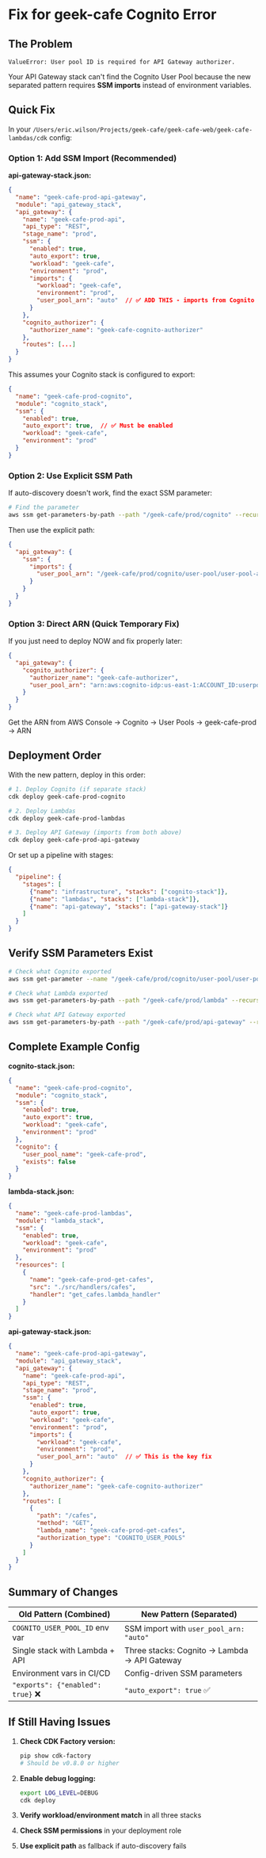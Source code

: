 # Fix for geek-cafe Cognito Error

## The Problem

```
ValueError: User pool ID is required for API Gateway authorizer.
```

Your API Gateway stack can't find the Cognito User Pool because the new separated pattern requires **SSM imports** instead of environment variables.

## Quick Fix

In your `/Users/eric.wilson/Projects/geek-cafe/geek-cafe-web/geek-cafe-lambdas/cdk` config:

### Option 1: Add SSM Import (Recommended)

**api-gateway-stack.json:**
```json
{
  "name": "geek-cafe-prod-api-gateway",
  "module": "api_gateway_stack",
  "api_gateway": {
    "name": "geek-cafe-prod-api",
    "api_type": "REST",
    "stage_name": "prod",
    "ssm": {
      "enabled": true,
      "auto_export": true,
      "workload": "geek-cafe",
      "environment": "prod",
      "imports": {
        "workload": "geek-cafe",
        "environment": "prod",
        "user_pool_arn": "auto"  // ✅ ADD THIS - imports from Cognito stack
      }
    },
    "cognito_authorizer": {
      "authorizer_name": "geek-cafe-cognito-authorizer"
    },
    "routes": [...]
  }
}
```

This assumes your Cognito stack is configured to export:
```json
{
  "name": "geek-cafe-prod-cognito",
  "module": "cognito_stack",
  "ssm": {
    "enabled": true,
    "auto_export": true,  // ✅ Must be enabled
    "workload": "geek-cafe",
    "environment": "prod"
  }
}
```

### Option 2: Use Explicit SSM Path

If auto-discovery doesn't work, find the exact SSM parameter:

```bash
# Find the parameter
aws ssm get-parameters-by-path --path "/geek-cafe/prod/cognito" --recursive
```

Then use the explicit path:
```json
{
  "api_gateway": {
    "ssm": {
      "imports": {
        "user_pool_arn": "/geek-cafe/prod/cognito/user-pool/user-pool-arn"
      }
    }
  }
}
```

### Option 3: Direct ARN (Quick Temporary Fix)

If you just need to deploy NOW and fix properly later:

```json
{
  "api_gateway": {
    "cognito_authorizer": {
      "authorizer_name": "geek-cafe-authorizer",
      "user_pool_arn": "arn:aws:cognito-idp:us-east-1:ACCOUNT_ID:userpool/us-east-1_XXXXX"
    }
  }
}
```

Get the ARN from AWS Console → Cognito → User Pools → geek-cafe-prod → ARN

## Deployment Order

With the new pattern, deploy in this order:

```bash
# 1. Deploy Cognito (if separate stack)
cdk deploy geek-cafe-prod-cognito

# 2. Deploy Lambdas
cdk deploy geek-cafe-prod-lambdas

# 3. Deploy API Gateway (imports from both above)
cdk deploy geek-cafe-prod-api-gateway
```

Or set up a pipeline with stages:
```json
{
  "pipeline": {
    "stages": [
      {"name": "infrastructure", "stacks": ["cognito-stack"]},
      {"name": "lambdas", "stacks": ["lambda-stack"]},
      {"name": "api-gateway", "stacks": ["api-gateway-stack"]}
    ]
  }
}
```

## Verify SSM Parameters Exist

```bash
# Check what Cognito exported
aws ssm get-parameter --name "/geek-cafe/prod/cognito/user-pool/user-pool-arn"

# Check what Lambda exported
aws ssm get-parameters-by-path --path "/geek-cafe/prod/lambda" --recursive

# Check what API Gateway exported
aws ssm get-parameters-by-path --path "/geek-cafe/prod/api-gateway" --recursive
```

## Complete Example Config

**cognito-stack.json:**
```json
{
  "name": "geek-cafe-prod-cognito",
  "module": "cognito_stack",
  "ssm": {
    "enabled": true,
    "auto_export": true,
    "workload": "geek-cafe",
    "environment": "prod"
  },
  "cognito": {
    "user_pool_name": "geek-cafe-prod",
    "exists": false
  }
}
```

**lambda-stack.json:**
```json
{
  "name": "geek-cafe-prod-lambdas",
  "module": "lambda_stack",
  "ssm": {
    "enabled": true,
    "workload": "geek-cafe",
    "environment": "prod"
  },
  "resources": [
    {
      "name": "geek-cafe-prod-get-cafes",
      "src": "./src/handlers/cafes",
      "handler": "get_cafes.lambda_handler"
    }
  ]
}
```

**api-gateway-stack.json:**
```json
{
  "name": "geek-cafe-prod-api-gateway",
  "module": "api_gateway_stack",
  "api_gateway": {
    "name": "geek-cafe-prod-api",
    "api_type": "REST",
    "stage_name": "prod",
    "ssm": {
      "enabled": true,
      "auto_export": true,
      "workload": "geek-cafe",
      "environment": "prod",
      "imports": {
        "workload": "geek-cafe",
        "environment": "prod",
        "user_pool_arn": "auto"  // ✅ This is the key fix
      }
    },
    "cognito_authorizer": {
      "authorizer_name": "geek-cafe-cognito-authorizer"
    },
    "routes": [
      {
        "path": "/cafes",
        "method": "GET",
        "lambda_name": "geek-cafe-prod-get-cafes",
        "authorization_type": "COGNITO_USER_POOLS"
      }
    ]
  }
}
```

## Summary of Changes

| Old Pattern (Combined) | New Pattern (Separated) |
|------------------------|-------------------------|
| `COGNITO_USER_POOL_ID` env var | SSM import with `user_pool_arn: "auto"` |
| Single stack with Lambda + API | Three stacks: Cognito → Lambda → API Gateway |
| Environment vars in CI/CD | Config-driven SSM parameters |
| `"exports": {"enabled": true}` ❌ | `"auto_export": true` ✅ |

## If Still Having Issues

1. **Check CDK Factory version:**
   ```bash
   pip show cdk-factory
   # Should be v0.8.0 or higher
   ```

2. **Enable debug logging:**
   ```bash
   export LOG_LEVEL=DEBUG
   cdk deploy
   ```

3. **Verify workload/environment match** in all three stacks

4. **Check SSM permissions** in your deployment role

5. **Use explicit path** as fallback if auto-discovery fails
